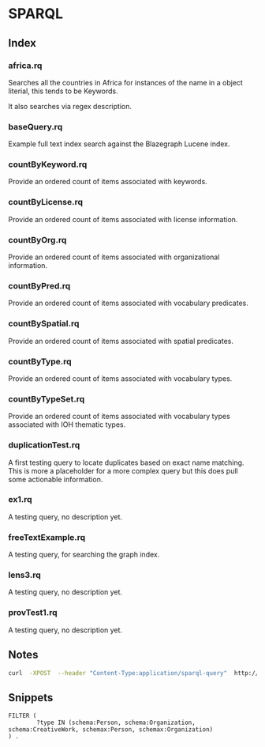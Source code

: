 # SPARQL


## Index

### africa.rq

Searches all the countries in Africa for instances of the name in 
a object literial, this tends to be Keywords.  

It also searches via regex description.

### baseQuery.rq

Example full text index search against the Blazegraph Lucene index.

### countByKeyword.rq

Provide an ordered count of items associated with keywords.

### countByLicense.rq

Provide an ordered count of items associated with license information.

### countByOrg.rq

Provide an ordered count of items associated with organizational information.

### countByPred.rq

Provide an ordered count of items associated with vocabulary predicates.

### countBySpatial.rq

Provide an ordered count of items associated with spatial predicates.

### countByType.rq

Provide an ordered count of items associated with vocabulary types.


### countByTypeSet.rq

Provide an ordered count of items associated with vocabulary types associated with IOH thematic types.


### duplicationTest.rq

A first testing query to locate duplicates based on exact name matching.  This 
is more a placeholder for a more complex query but this does pull some actionable information. 

### ex1.rq

A testing query, no description yet. 


### freeTextExample.rq

A testing query, for searching the graph index. 


### lens3.rq

A testing query, no description yet. 


### provTest1.rq

A testing query, no description yet. 



## Notes


```bash
curl  -XPOST  --header "Content-Type:application/sparql-query"  http://graph.oceaninfohub.org/blazegraph/namespace/oih/sparql -d@hasLicense.rq
```

## Snippets

```sparql
FILTER (
        ?type IN (schema:Person, schema:Organization, schema:CreativeWork, schemax:Person, schemax:Organization)
) .
```